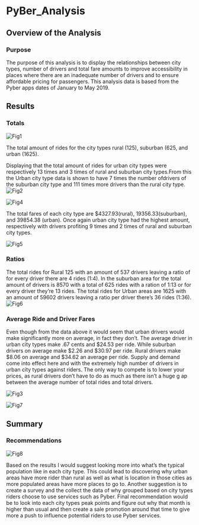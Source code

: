 # PyBer_Analysis
## Overview of the Analysis
### Purpose
The purpose of this analysis is to display the relationships between city types, number of drivers and total fare amounts to improve accessibility in places where there are an inadequate number of drivers and to ensure affordable pricing for passengers. This analysis data is based from the Pyber apps dates of January to May 2019.

## Results 
### Totals
![Fig1](https://user-images.githubusercontent.com/88587406/133944186-c35b000b-6b61-400d-890d-48bce00da35e.png)

The total amount of rides for the city types rural (125), suburban (625, and urban (1625).


Displaying that the total amount of rides for urban city types were respectively 13 times and 3 times of rural and suburban city types.From this the Urban city type data is shown to have 7 times the number ofdrivers of the suburban city type and 111 times more drivers than the rural city type. 
![Fig2](https://user-images.githubusercontent.com/88587406/133944268-2f6af7cc-fe84-4bd0-8694-c8d5eeb8fcf6.png)

![Fig4](https://user-images.githubusercontent.com/88587406/133944273-e42fb0cb-ecc3-4b46-9ef4-6262d5452ddf.png)

The total fares of each city type are $4327.93(rural), 19356.33(suburban), and 39854.38 (urban). Once again urban city type had the highest amount, respectively with drivers profiting 9 times and 2 times of rural and suburban city types. 

![Fig5](https://user-images.githubusercontent.com/88587406/133944255-a13aedbe-2ee8-4248-9405-9b2f557932fe.png)

### Ratios 
The total rides for Rural 125 with an amount of 537 drivers leaving a ratio of for every driver there are 4 rides (1:4). In the suburban area for the total amount of drivers is 8570 with a total of 625 rides with a ration of 1:13 or for every driver they’re 13 rides. The total rides for Urban areas are 1625 with an amount of 59602 drivers leaving a ratio per driver there’s 36 rides (1:36). 
![Fig6](https://user-images.githubusercontent.com/88587406/133944234-7cf89615-01c0-44a8-9e83-613ef059484f.png)

### Average Ride and Driver Fares
Even though from the data above it would seem that urban drivers would make significantly more on average, in fact they don’t. The average driver in urban city types make .67 cents and $24.53 per ride. While suburban drivers on average make $2.26 and $30.97 per ride. Rural drivers make $8.06 on average and $34.62 an average per ride. Supply and demand come into effect here and with the extremely high number of drivers in urban city types against riders. The only way to compete is to lower your prices, as rural drivers don’t have to do as much as there isn’t a huge g ap between the average number of total rides and total drivers.   

![Fig3](https://user-images.githubusercontent.com/88587406/133944347-c78983f3-570e-490d-b95d-eb776827ddb9.png)

![Fig7](https://user-images.githubusercontent.com/88587406/133944348-d4626fcc-5e00-4850-8615-5adc3bc3a784.png)

## Summary
### Recommendations

![Fig8](https://user-images.githubusercontent.com/88587406/133944317-77cc5952-7e98-46eb-80cc-9a9b5720e602.png)

Based on the results I would suggest looking more into what’s the typical population like in each city type. This could lead to discovering why urban areas have more rider than rural as well as what is location in those cities as more populated areas have more places to go to. Another suggestion is to create a survey and the collect the data of why grouped based on city types riders choose to use services such as Pyber. Final recommendation would be to look into each city types peak points and figure out why that month is higher than usual and then create a sale promotion around that time to give more a push to influence potential riders to use Pyber services. 


